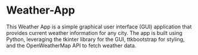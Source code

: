 # Weather-App
This Weather App is a simple graphical user interface (GUI) application that provides current weather information for any city. The app is built using Python, leveraging the tkinter library for the GUI, ttkbootstrap for styling, and the OpenWeatherMap API to fetch weather data.
